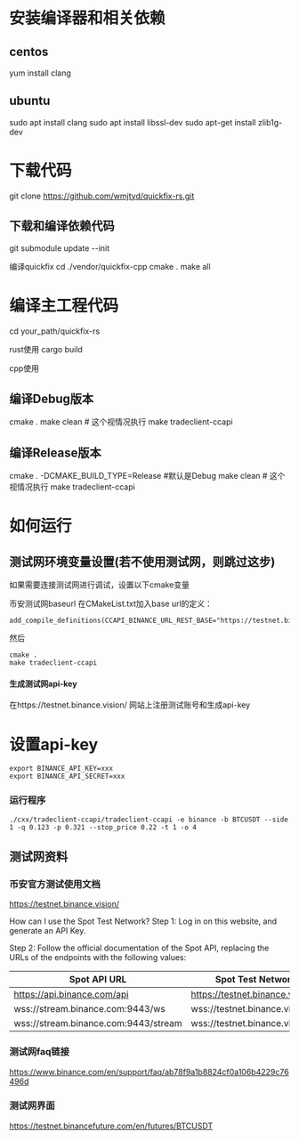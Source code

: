 # 安装编译器和相关依赖
## centos
yum install clang
## ubuntu
sudo apt install clang
sudo apt install libssl-dev
sudo apt-get install zlib1g-dev

# 下载代码
git clone https://github.com/wmjtyd/quickfix-rs.git

## 下载和编译依赖代码 
git submodule update --init

编译quickfix
cd ./vendor/quickfix-cpp
cmake .
make all

# 编译主工程代码
cd your_path/quickfix-rs

rust使用 
cargo build

cpp使用 
## 编译Debug版本
cmake .
make clean # 这个视情况执行
make tradeclient-ccapi

## 编译Release版本

cmake . -DCMAKE_BUILD_TYPE=Release #默认是Debug
make clean  # 这个视情况执行
make tradeclient-ccapi

# 如何运行
## 测试网环境变量设置(若不使用测试网，则跳过这步)
如果需要连接测试网进行调试，设置以下cmake变量

币安测试网baseurl
在CMakeList.txt加入base url的定义：
```
add_compile_definitions(CCAPI_BINANCE_URL_REST_BASE="https://testnet.binance.vision/api")
```
然后
```
cmake .
make tradeclient-ccapi
```

#### 生成测试网api-key
在https://testnet.binance.vision/ 网站上注册测试账号和生成api-key


# 设置api-key
```
export BINANCE_API_KEY=xxx
export BINANCE_API_SECRET=xxx
```



### 运行程序
```
./cxx/tradeclient-ccapi/tradeclient-ccapi -e binance -b BTCUSDT --side 1 -q 0.123 -p 0.321 --stop_price 0.22 -t 1 -o 4
```

## 测试网资料
### 币安官方测试使用文档
https://testnet.binance.vision/

How can I use the Spot Test Network?
Step 1: Log in on this website, and generate an API Key.

Step 2: Follow the official documentation of the Spot API, replacing the URLs of the endpoints with the following values:

|Spot API URL|	Spot Test Network URL|
|----|----|
|https://api.binance.com/api|	https://testnet.binance.vision/api
|wss://stream.binance.com:9443/ws|	wss://testnet.binance.vision/ws|
|wss://stream.binance.com:9443/stream|	wss://testnet.binance.vision/stream|

### 测试网faq链接
https://www.binance.com/en/support/faq/ab78f9a1b8824cf0a106b4229c76496d

### 测试网界面
https://testnet.binancefuture.com/en/futures/BTCUSDT